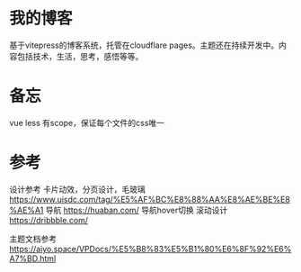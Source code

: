 # 我的博客
基于vitepress的博客系统，托管在cloudflare pages。主题还在持续开发中。内容包括技术，生活，思考，感悟等等。

# 备忘
vue less 有scope，保证每个文件的css唯一

# 参考

设计参考
卡片动效，分页设计，毛玻璃 https://www.uisdc.com/tag/%E5%AF%BC%E8%88%AA%E8%AE%BE%E8%AE%A1
导航 https://huaban.com/
导航hover切换
滚动设计 https://dribbble.com/

主题文档参考
https://aiyo.space/VPDocs/%E5%B8%83%E5%B1%80%E6%8F%92%E6%A7%BD.html

